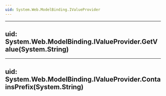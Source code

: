 ```yaml
---
uid: System.Web.ModelBinding.IValueProvider
---
```


---
uid: System.Web.ModelBinding.IValueProvider.GetValue(System.String)
---

---
uid: System.Web.ModelBinding.IValueProvider.ContainsPrefix(System.String)
---
